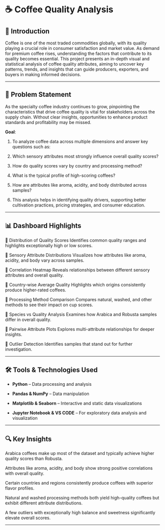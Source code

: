 # ☕ Coffee Quality Analysis

## 📌 Introduction

Coffee is one of the most traded commodities globally, with its quality playing a crucial role in consumer satisfaction and market value. As demand for premium coffee rises, understanding the factors that contribute to its quality becomes essential. This project presents an in-depth visual and statistical analysis of coffee quality attributes, aiming to uncover key patterns, trends, and insights that can guide producers, exporters, and buyers in making informed decisions.

---

## 🧠 Problem Statement

As the specialty coffee industry continues to grow, pinpointing the characteristics that drive coffee quality is vital for stakeholders across the supply chain. Without clear insights, opportunities to enhance product standards and profitability may be missed.

**Goal**:  

1. To analyze coffee data across multiple dimensions and answer key questions such as:

2. Which sensory attributes most strongly influence overall quality scores?

3. How do quality scores vary by country and processing method?

4. What is the typical profile of high-scoring coffees?

5. How are attributes like aroma, acidity, and body distributed across samples?

6. This analysis helps in identifying quality drivers, supporting better cultivation practices, pricing strategies, and consumer education.

---
## 📊 Dashboard Highlights

📌 Distribution of Quality Scores
Identifies common quality ranges and highlights exceptionally high or low scores.

📌 Sensory Attribute Distributions
Visualizes how attributes like aroma, acidity, and body vary across samples.

📌 Correlation Heatmap
Reveals relationships between different sensory attributes and overall quality.

📌 Country-wise Average Quality
Highlights which origins consistently produce higher-rated coffees.

📌 Processing Method Comparison
Compares natural, washed, and other methods to see their impact on cup scores.

📌 Species vs Quality Analysis
Examines how Arabica and Robusta samples differ in overall quality.

📌 Pairwise Attribute Plots
Explores multi-attribute relationships for deeper insights.

📌 Outlier Detection
Identifies samples that stand out for further investigation.

---

## 🛠️ Tools & Technologies Used

- **Python** – Data processing and analysis

- **Pandas & NumPy** – Data manipulation

- **Matplotlib & Seaborn** – Interactive and static data visualizations

- **Jupyter Notebook & VS CODE** – For exploratory data analysis and visualization

---

## 🔍 Key Insights

Arabica coffees make up most of the dataset and typically achieve higher quality scores than Robusta.

Attributes like aroma, acidity, and body show strong positive correlations with overall quality.

Certain countries and regions consistently produce coffees with superior flavor profiles.

Natural and washed processing methods both yield high-quality coffees but exhibit different attribute distributions.

A few outliers with exceptionally high balance and sweetness significantly elevate overall scores.

---


